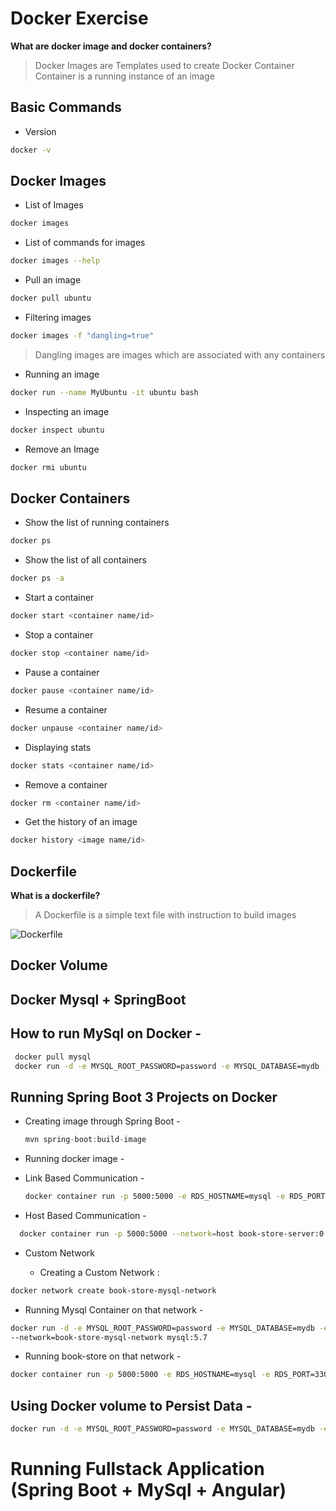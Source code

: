 # Docker Exercise

__What are docker image and docker containers?__

>Docker Images are Templates used to create Docker Container
>Container is a running instance of an image

## Basic Commands

* Version

```bash
docker -v
```

## Docker Images

* List of Images

```bash
docker images
```

* List of commands for images

```bash
docker images --help
```

* Pull an image

```bash
docker pull ubuntu
```

* Filtering images

```bash
docker images -f "dangling=true"
```

>Dangling images are images which are associated with any containers

* Running an image

```bash
docker run --name MyUbuntu -it ubuntu bash
```

* Inspecting an image

```bash
docker inspect ubuntu
```

* Remove an Image

```bash
docker rmi ubuntu
```

## Docker Containers

* Show the list of running containers

```bash
docker ps
```

* Show the list of all containers

```bash
docker ps -a
```

* Start a container

```bash
docker start <container name/id>
```

* Stop a container

```bash
docker stop <container name/id>
```

* Pause a container

```bash
docker pause <container name/id>
```

* Resume a container

```bash
docker unpause <container name/id>
```

* Displaying stats

```bash
docker stats <container name/id>
```

* Remove a container

```bash
docker rm <container name/id>
```

* Get the history of an image

```bash
docker history <image name/id>
```

## Dockerfile

__What is a dockerfile?__

> A Dockerfile is a simple text file with instruction to build images

![Dockerfile](https://i2.wp.com/miro.medium.com/max/1273/1*p8k1b2DZTQEW_yf0hYniXw.png?w=810&ssl=1)

## Docker Volume


## Docker Mysql + SpringBoot

## How to run MySql on Docker -
  
  ```bash
   docker pull mysql
   docker run -d -e MYSQL_ROOT_PASSWORD=password -e MYSQL_DATABASE=mydb -e MYSQL_USER=docker -e MYSQL_PASSWORD=password -p 3308:3306 --name mysql mysql:5.7
  ```

## Running Spring Boot 3 Projects on Docker

* Creating image through Spring Boot -
  
  ```javascript
  mvn spring-boot:build-image
  ```

* Running docker image -

* Link Based Communication -
  
  ```bash
  docker container run -p 5000:5000 -e RDS_HOSTNAME=mysql -e RDS_PORT=3306 --link=mysql --name book-store book-store-server:0.0.1-SNAPSHOT
  ```

* Host Based Communication -
  
```bash
  docker container run -p 5000:5000 --network=host book-store-server:0.0.1-SNAPSHOT
```

* Custom Network

  * Creating a Custom Network :

```bash
docker network create book-store-mysql-network
```

* Running Mysql Container on that network -

```bash
docker run -d -e MYSQL_ROOT_PASSWORD=password -e MYSQL_DATABASE=mydb -e MYSQL_USER=docker -e MYSQL_PASSWORD=password -p 3308:3306 --name mysql 
--network=book-store-mysql-network mysql:5.7
```

* Running book-store on that network -

```bash
docker container run -p 5000:5000 -e RDS_HOSTNAME=mysql -e RDS_PORT=3306 --network=book-store-mysql-network -d --name book-store book-store-server:0.0.1-SNAPSHOT
```

## Using Docker volume to Persist Data - 

```bash
docker run -d -e MYSQL_ROOT_PASSWORD=password -e MYSQL_DATABASE=mydb -e MYSQL_USER=docker -e MYSQL_PASSWORD=password -p 3308:3306 --name mysql --volume mysql-db-volume:/var/lib/mysql mysql
```

# Running Fullstack Application (Spring Boot + MySql + Angular)
